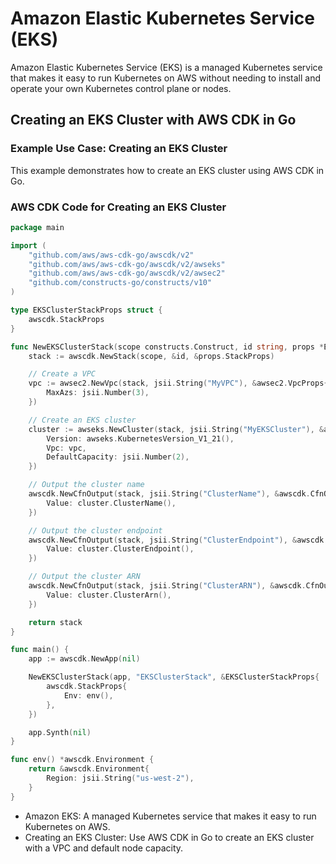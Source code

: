 # Amazon Elastic Kubernetes Service (EKS)

Amazon Elastic Kubernetes Service (EKS) is a managed Kubernetes service that makes it easy to run Kubernetes on AWS without needing to install and operate your own Kubernetes control plane or nodes.

## Creating an EKS Cluster with AWS CDK in Go

### Example Use Case: Creating an EKS Cluster

This example demonstrates how to create an EKS cluster using AWS CDK in Go.

### AWS CDK Code for Creating an EKS Cluster

```go
package main

import (
    "github.com/aws/aws-cdk-go/awscdk/v2"
    "github.com/aws/aws-cdk-go/awscdk/v2/awseks"
    "github.com/aws/aws-cdk-go/awscdk/v2/awsec2"
    "github.com/constructs-go/constructs/v10"
)

type EKSClusterStackProps struct {
    awscdk.StackProps
}

func NewEKSClusterStack(scope constructs.Construct, id string, props *EKSClusterStackProps) awscdk.Stack {
    stack := awscdk.NewStack(scope, &id, &props.StackProps)

    // Create a VPC
    vpc := awsec2.NewVpc(stack, jsii.String("MyVPC"), &awsec2.VpcProps{
        MaxAzs: jsii.Number(3),
    })

    // Create an EKS cluster
    cluster := awseks.NewCluster(stack, jsii.String("MyEKSCluster"), &awseks.ClusterProps{
        Version: awseks.KubernetesVersion_V1_21(),
        Vpc: vpc,
        DefaultCapacity: jsii.Number(2),
    })

    // Output the cluster name
    awscdk.NewCfnOutput(stack, jsii.String("ClusterName"), &awscdk.CfnOutputProps{
        Value: cluster.ClusterName(),
    })

    // Output the cluster endpoint
    awscdk.NewCfnOutput(stack, jsii.String("ClusterEndpoint"), &awscdk.CfnOutputProps{
        Value: cluster.ClusterEndpoint(),
    })

    // Output the cluster ARN
    awscdk.NewCfnOutput(stack, jsii.String("ClusterARN"), &awscdk.CfnOutputProps{
        Value: cluster.ClusterArn(),
    })

    return stack
}

func main() {
    app := awscdk.NewApp(nil)

    NewEKSClusterStack(app, "EKSClusterStack", &EKSClusterStackProps{
        awscdk.StackProps{
            Env: env(),
        },
    })

    app.Synth(nil)
}

func env() *awscdk.Environment {
    return &awscdk.Environment{
        Region: jsii.String("us-west-2"),
    }
}

```
- Amazon EKS: A managed Kubernetes service that makes it easy to run Kubernetes on AWS.
- Creating an EKS Cluster: Use AWS CDK in Go to create an EKS cluster with a VPC and default node capacity.
